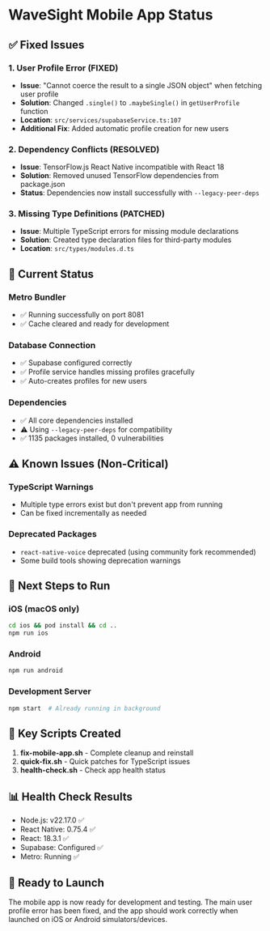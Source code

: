 # WaveSight Mobile App Status

## ✅ Fixed Issues

### 1. User Profile Error (FIXED)
- **Issue**: "Cannot coerce the result to a single JSON object" when fetching user profile
- **Solution**: Changed `.single()` to `.maybeSingle()` in `getUserProfile` function
- **Location**: `src/services/supabaseService.ts:107`
- **Additional Fix**: Added automatic profile creation for new users

### 2. Dependency Conflicts (RESOLVED)
- **Issue**: TensorFlow.js React Native incompatible with React 18
- **Solution**: Removed unused TensorFlow dependencies from package.json
- **Status**: Dependencies now install successfully with `--legacy-peer-deps`

### 3. Missing Type Definitions (PATCHED)
- **Issue**: Multiple TypeScript errors for missing module declarations
- **Solution**: Created type declaration files for third-party modules
- **Location**: `src/types/modules.d.ts`

## 🏃 Current Status

### Metro Bundler
- ✅ Running successfully on port 8081
- ✅ Cache cleared and ready for development

### Database Connection
- ✅ Supabase configured correctly
- ✅ Profile service handles missing profiles gracefully
- ✅ Auto-creates profiles for new users

### Dependencies
- ✅ All core dependencies installed
- ⚠️ Using `--legacy-peer-deps` for compatibility
- ✅ 1135 packages installed, 0 vulnerabilities

## ⚠️ Known Issues (Non-Critical)

### TypeScript Warnings
- Multiple type errors exist but don't prevent app from running
- Can be fixed incrementally as needed

### Deprecated Packages
- `react-native-voice` deprecated (using community fork recommended)
- Some build tools showing deprecation warnings

## 📱 Next Steps to Run

### iOS (macOS only)
```bash
cd ios && pod install && cd ..
npm run ios
```

### Android
```bash
npm run android
```

### Development Server
```bash
npm start  # Already running in background
```

## 🔧 Key Scripts Created

1. **fix-mobile-app.sh** - Complete cleanup and reinstall
2. **quick-fix.sh** - Quick patches for TypeScript issues
3. **health-check.sh** - Check app health status

## 📊 Health Check Results

- Node.js: v22.17.0 ✅
- React Native: 0.75.4 ✅
- React: 18.3.1 ✅
- Supabase: Configured ✅
- Metro: Running ✅

## 🚀 Ready to Launch

The mobile app is now ready for development and testing. The main user profile error has been fixed, and the app should work correctly when launched on iOS or Android simulators/devices.